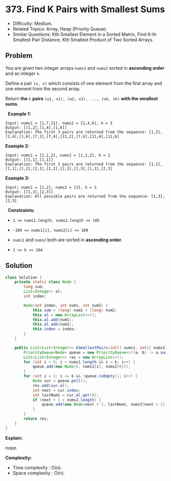 # 373. Find K Pairs with Smallest Sums

- Difficulty: Medium.
- Related Topics: Array, Heap (Priority Queue).
- Similar Questions: Kth Smallest Element in a Sorted Matrix, Find K-th Smallest Pair Distance, Kth Smallest Product of Two Sorted Arrays.

## Problem

You are given two integer arrays ```nums1``` and ```nums2``` sorted in **ascending order** and an integer ```k```.

Define a pair ```(u, v)``` which consists of one element from the first array and one element from the second array.

Return **the** ```k``` **pairs** ```(u1, v1), (u2, v2), ..., (uk, vk)``` **with the smallest sums**.

 
**Example 1:**

```
Input: nums1 = [1,7,11], nums2 = [2,4,6], k = 3
Output: [[1,2],[1,4],[1,6]]
Explanation: The first 3 pairs are returned from the sequence: [1,2],[1,4],[1,6],[7,2],[7,4],[11,2],[7,6],[11,4],[11,6]
```

**Example 2:**

```
Input: nums1 = [1,1,2], nums2 = [1,2,3], k = 2
Output: [[1,1],[1,1]]
Explanation: The first 2 pairs are returned from the sequence: [1,1],[1,1],[1,2],[2,1],[1,2],[2,2],[1,3],[1,3],[2,3]
```

**Example 3:**

```
Input: nums1 = [1,2], nums2 = [3], k = 3
Output: [[1,3],[2,3]]
Explanation: All possible pairs are returned from the sequence: [1,3],[2,3]
```

 
**Constraints:**


	
- ```1 <= nums1.length, nums2.length <= 105```
	
- ```-109 <= nums1[i], nums2[i] <= 109```
	
- ```nums1``` and ```nums2``` both are sorted in **ascending order**.
	
- ```1 <= k <= 104```



## Solution

```java
class Solution {
    private static class Node {
        long sum;
        List<Integer> al;
        int index;

        Node(int index, int num1, int num2) {
            this.sum = (long) num1 + (long) num2;
            this.al = new ArrayList<>();
            this.al.add(num1);
            this.al.add(num2);
            this.index = index;
        }
    }

    public List<List<Integer>> kSmallestPairs(int[] nums1, int[] nums2, int k) {
        PriorityQueue<Node> queue = new PriorityQueue<>((a, b) -> a.sum < b.sum ? -1 : 1);
        List<List<Integer>> res = new ArrayList<>();
        for (int i = 0; i < nums1.length && i < k; i++) {
            queue.add(new Node(0, nums1[i], nums2[0]));
        }
        for (int i = 1; i <= k && !queue.isEmpty(); i++) {
            Node cur = queue.poll();
            res.add(cur.al);
            int next = cur.index;
            int lastNum1 = cur.al.get(0);
            if (next + 1 < nums2.length) {
                queue.add(new Node(next + 1, lastNum1, nums2[next + 1]));
            }
        }
        return res;
    }
}
```

**Explain:**

nope.

**Complexity:**

* Time complexity : O(n).
* Space complexity : O(n).

